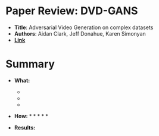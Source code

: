 # Paper Review:  DVD-GANS

* **Title**: Adversarial Video Generation on complex datasets
* **Authors**: Aidan Clark, Jeff Donahue, Karen Simonyan
* **[Link](https://arxiv.org/pdf/1907.06571.pdf)**

# Summary

* **What:**

  * 
  * 
  * 
  
* **How:**
  *
  * 
  * 
  *
  * 
  
* **Results:**
